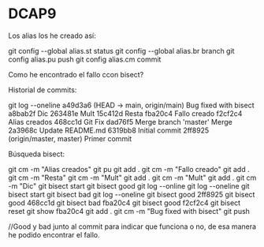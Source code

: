 # DCAP9

Los alias los he creado así:

git config --global alias.st status
git config --global alias.br branch
git config alias.pu push
git config alias.cm commit

Como he encontrado el fallo ccon bisect?

Historial de commits:

git log --oneline
a49d3a6 (HEAD -> main, origin/main) Bug fixed with bisect
a8bab2f Dic
263481e Mult
15c412d Resta
fba20c4 Fallo creado
f2cf2c4 Alias creados
468cc1d Git Fix
dad76f5 Merge branch 'master' Merge
2a3968c Update README.md
6319bb8 Initial commit
2ff8925 (origin/master, master) Primer commit

Búsqueda bisect:

git cm -m "Alias creados"
git pu
git add .
git cm -m "Fallo creado"
git add .
git cm -m "Resta"
git cm -m "Mult"
git add .
git cm -m "Mult"
git add .
git cm -m "Dic"
git bisect start
git bisect good
git log --online
git log --oneline
git bisect start
git bisect bad
git log --oneline
git bisect good 2ff8925
git bisect good 468cc1d
git bisect bad fba20c4
git bisect good f2cf2c4
git bisect reset
git show fba20c4
git add .
git cm -m "Bug fixed with bisect"
git push

//Good y bad junto al commit para indicar que funciona o no, de esa manera he podido encontrar el fallo.

